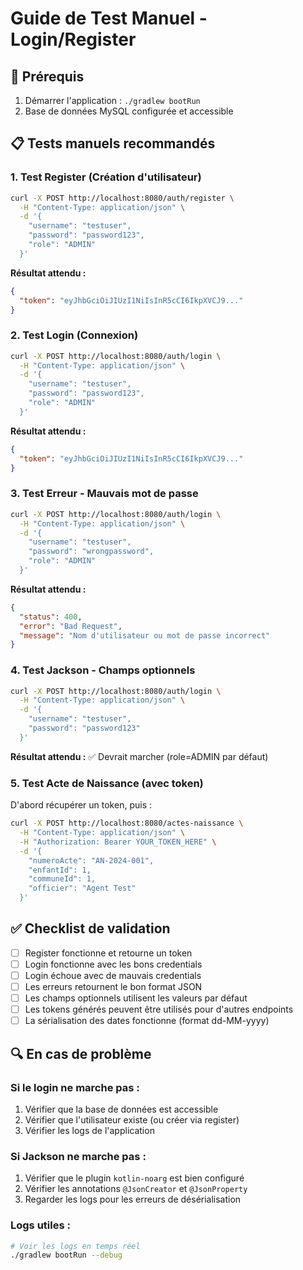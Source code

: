 # Guide de Test Manuel - Login/Register

## 🔧 Prérequis
1. Démarrer l'application : `./gradlew bootRun`
2. Base de données MySQL configurée et accessible

## 📋 Tests manuels recommandés

### 1. Test Register (Création d'utilisateur)

```bash
curl -X POST http://localhost:8080/auth/register \
  -H "Content-Type: application/json" \
  -d '{
    "username": "testuser",
    "password": "password123",
    "role": "ADMIN"
  }'
```

**Résultat attendu :**
```json
{
  "token": "eyJhbGciOiJIUzI1NiIsInR5cCI6IkpXVCJ9..."
}
```

### 2. Test Login (Connexion)

```bash
curl -X POST http://localhost:8080/auth/login \
  -H "Content-Type: application/json" \
  -d '{
    "username": "testuser", 
    "password": "password123",
    "role": "ADMIN"
  }'
```

**Résultat attendu :**
```json
{
  "token": "eyJhbGciOiJIUzI1NiIsInR5cCI6IkpXVCJ9..."
}
```

### 3. Test Erreur - Mauvais mot de passe

```bash
curl -X POST http://localhost:8080/auth/login \
  -H "Content-Type: application/json" \
  -d '{
    "username": "testuser",
    "password": "wrongpassword",
    "role": "ADMIN"
  }'
```

**Résultat attendu :**
```json
{
  "status": 400,
  "error": "Bad Request", 
  "message": "Nom d'utilisateur ou mot de passe incorrect"
}
```

### 4. Test Jackson - Champs optionnels

```bash
curl -X POST http://localhost:8080/auth/login \
  -H "Content-Type: application/json" \
  -d '{
    "username": "testuser",
    "password": "password123"
  }'
```

**Résultat attendu :** ✅ Devrait marcher (role=ADMIN par défaut)

### 5. Test Acte de Naissance (avec token)

D'abord récupérer un token, puis :

```bash
curl -X POST http://localhost:8080/actes-naissance \
  -H "Content-Type: application/json" \
  -H "Authorization: Bearer YOUR_TOKEN_HERE" \
  -d '{
    "numeroActe": "AN-2024-001",
    "enfantId": 1,
    "communeId": 1,
    "officier": "Agent Test"
  }'
```

## ✅ Checklist de validation

- [ ] Register fonctionne et retourne un token
- [ ] Login fonctionne avec les bons credentials
- [ ] Login échoue avec de mauvais credentials  
- [ ] Les erreurs retournent le bon format JSON
- [ ] Les champs optionnels utilisent les valeurs par défaut
- [ ] Les tokens générés peuvent être utilisés pour d'autres endpoints
- [ ] La sérialisation des dates fonctionne (format dd-MM-yyyy)

## 🔍 En cas de problème

### Si le login ne marche pas :
1. Vérifier que la base de données est accessible
2. Vérifier que l'utilisateur existe (ou créer via register)
3. Vérifier les logs de l'application

### Si Jackson ne marche pas :
1. Vérifier que le plugin `kotlin-noarg` est bien configuré
2. Vérifier les annotations `@JsonCreator` et `@JsonProperty` 
3. Regarder les logs pour les erreurs de désérialisation

### Logs utiles :
```bash
# Voir les logs en temps réel
./gradlew bootRun --debug
```

